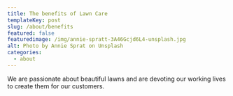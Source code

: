 ```yaml
---
title: The benefits of Lawn Care
templateKey: post
slug: /about/benefits
featured: false
featuredimage: /img/annie-spratt-3A46Gcjd6L4-unsplash.jpg
alt: Photo by Annie Sprat on Unsplash
categories:
  - about
---
```


We are passionate about beautiful lawns and are devoting our working lives to
create them for our customers.
